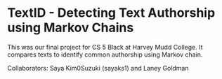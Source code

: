 # TextID - Detecting Text Authorship using Markov Chains

This was our final project for CS 5 Black at Harvey Mudd College. It compares texts to identify common authorship using Markov chain.

Collaborators: Saya Kim0Suzuki (sayaks1) and Laney Goldman
